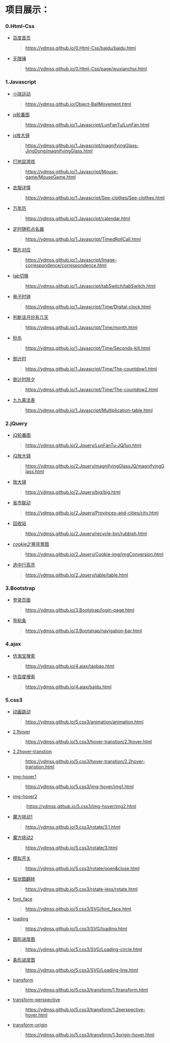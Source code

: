 # 项目展示：

### 0.Html-Css
* [百度首页](https://ydmss.github.io/ydmss.github.io/0.Html-Css/baidu/baidu.html)
  > https://ydmss.github.io/0.Html-Css/baidu/baidu.html

* [无限锤](https://ydmss.github.io/0.Html-Css/page/wuxianchui.html)
  > https://ydmss.github.io/0.Html-Css/page/wuxianchui.html

### 1.Javascript
* [小球运动]( https://ydmss.github.io/Object-BallMovement.html)
  > https://ydmss.github.io/Object-BallMovement.html

* [js轮番图](https://ydmss.github.io/1.Javascript/LunFanTu/LunFan.html)
  > https://ydmss.github.io/1.Javascript/LunFanTu/LunFan.html

* [js放大镜](https://ydmss.github.io/1.Javascript/magnifyingGlass-JingDong/magnifyingGlass.html)
  > https://ydmss.github.io/1.Javascript/magnifyingGlass-JingDong/magnifyingGlass.html

* [打地鼠游戏](https://ydmss.github.io/1.Javascript/Mouse-game/MouseGame.html)
  > https://ydmss.github.io/1.Javascript/Mouse-game/MouseGame.html

* [衣服详情](https://ydmss.github.io/1.Javascript/See-clothes/See-clothes.html)
  > https://ydmss.github.io/1.Javascript/See-clothes/See-clothes.html

* [万年历](https://ydmss.github.io/1.Javascript/calendar.html)
  > https://ydmss.github.io/1.Javascript/calendar.html

* [定时随机点名器](https://ydmss.github.io/1.Javascript/TimedRollCall.html)
  > https://ydmss.github.io/1.Javascript/TimedRollCall.html

* [图片对应](https://ydmss.github.io/1.Javascript/Image-correspondence/correspondence.html)
  > https://ydmss.github.io/1.Javascript/Image-correspondence/correspondence.html

* [tab切换](https://ydmss.github.io/1.Javascript/tabSwitch/tabSwitch.html)
  > https://ydmss.github.io/1.Javascript/tabSwitch/tabSwitch.html

* [电子时钟](https://ydmss.github.io/1.Javascript/Time/Digital-clock.html)
  > https://ydmss.github.io/1.Javascript/Time/Digital-clock.html

* [判断该月份有几天](https://ydmss.github.io/1.Javascript/Time/month.html)
  > https://ydmss.github.io/1.Javascript/Time/month.html

* [秒杀](https://ydmss.github.io/1.Javascript/Time/Seconds-kill.html)
  > https://ydmss.github.io/1.Javascript/Time/Seconds-kill.html

* [倒计时](https://ydmss.github.io/1.Javascript/Time/The-countdow1.html)
  > https://ydmss.github.io/1.Javascript/Time/The-countdow1.html

* [倒计时除夕](https://ydmss.github.io/1.Javascript/Time/The-countdow2.html)
  > https://ydmss.github.io/1.Javascript/Time/The-countdow2.html

* [九九乘法表](https://ydmss.github.io/1.Javascript/Multiplication-table.html)
  > https://ydmss.github.io/1.Javascript/Multiplication-table.html

### 2.jQuery

* [jQ轮番图](https://ydmss.github.io/2.Jquery/LunFanTu-JQ/lun.html)
  > https://ydmss.github.io/2.Jquery/LunFanTu-JQ/lun.html

* [jQ放大镜](https://ydmss.github.io/2.Jquery/magnifyingGlassJQ/magnifyingGlass.html)
  > https://ydmss.github.io/2.Jquery/magnifyingGlassJQ/magnifyingGlass.html
* [放大镜](https://ydmss.github.io/2.Jquery/big/big.html)
  > https://ydmss.github.io/2.Jquery/big/big.html

* [省市联动](https://ydmss.github.io/2.Jquery/Provinces-and-cities/city.html)
  > https://ydmss.github.io/2.Jquery/Provinces-and-cities/city.html

* [回收站](https://ydmss.github.io/2.Jquery/recycle-bin/rubbish.html)
  > https://ydmss.github.io/2.Jquery/recycle-bin/rubbish.html
* [cookie之换背景图](https://ydmss.github.io/2.Jquery/Cookie-img/imgConversion.html)
  >https://ydmss.github.io/2.Jquery/Cookie-img/imgConversion.html
* [选中行高亮](https://ydmss.github.io/2.Jquery/table/table.html)
  >https://ydmss.github.io/2.Jquery/table/table.html


### 3.Bootstrap

* [登录页面](https://ydmss.github.io/3.Bootstrap/login-page.html)
  > https://ydmss.github.io/3.Bootstrap/login-page.html

* [导航条](https://ydmss.github.io/3.Bootstrap/navigation-bar.html)
  > https://ydmss.github.io/3.Bootstrap/navigation-bar.html

### 4.ajax
* [仿淘宝搜索](https://ydmss.github.io/4.ajax/taobao.html)
  > https://ydmss.github.io/4.ajax/taobao.html
* [仿百度搜索](https://ydmss.github.io/4.ajax/baidu.html)
  > https://ydmss.github.io/4.ajax/baidu.html

### 5.css3
* [动画跳动](https://ydmss.github.io/5.css3/animation/animation.html)
  > https://ydmss.github.io/5.css3/animation/animation.html

* [2.1hover](https://ydmss.github.io/5.css3/hover-transtion/2.1hover.html)
  > https://ydmss.github.io/5.css3/hover-transtion/2.1hover.html

* [2.2hover-transtion](https://ydmss.github.io/5.css3/hover-transtion/2.2hover-transtion.html)
  > https://ydmss.github.io/5.css3/hover-transtion/2.2hover-transtion.html

* [img-hover1](https://ydmss.github.io/5.css3/img-hover/img1.html)
  > https://ydmss.github.io/5.css3/img-hover/img1.html

* [img-hover2](https://ydmss.github.io/5.css3/img-hover/img2.html)
  > (https://ydmss.github.io/5.css3/img-hover/img2.html

* [魔方转动1](https://ydmss.github.io/5.css3/rotate/3.1.html)
  > https://ydmss.github.io/5.css3/rotate/3.1.html

* [魔方转动2](https://ydmss.github.io/5.css3/rotate/3.html)
  > https://ydmss.github.io/5.css3/rotate/3.html

* [模拟开关](https://ydmss.github.io/5.css3/rotate/open&close.html)
  > https://ydmss.github.io/5.css3/rotate/open&close.html

* [柱状图翻转](https://ydmss.github.io/5.css3/rotate-less/rotate.html)
  > https://ydmss.github.io/5.css3/rotate-less/rotate.html

* [font_face](https://ydmss.github.io/5.css3/SVG/font_face.html)
  > https://ydmss.github.io/5.css3/SVG/font_face.html

* [loading](https://ydmss.github.io/5.css3/SVG/loading.html)
  > https://ydmss.github.io/5.css3/SVG/loading.html

* [圆形进度图](https://ydmss.github.io/5.css3/SVG/Loading-circle.html)
  > https://ydmss.github.io/5.css3/SVG/Loading-circle.html

* [条形进度图](https://ydmss.github.io/5.css3/SVG/Loading-line.html)
  > https://ydmss.github.io/5.css3/SVG/Loading-line.html
* [transform](https://ydmss.github.io/5.css3/transform/1.1transform.html)
  > https://ydmss.github.io/5.css3/transform/1.1transform.html

* [transform-perspective](https://ydmss.github.io/5.css3/transform/1.2perspective-hover.html)
  > https://ydmss.github.io/5.css3/transform/1.2perspective-hover.html

* [transform-origin](https://ydmss.github.io/5.css3/transform/1.3origin-hover.html)
  > https://ydmss.github.io/5.css3/transform/1.3origin-hover.html